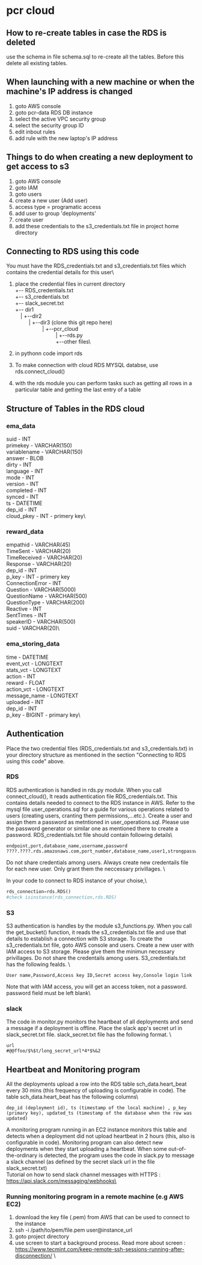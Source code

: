 # pcr cloud

## How to re-create tables in case the RDS is deleted
use the schema in file schema.sql to re-create all the tables. 
Before this delete all existing tables. 

## When launching with a new machine or when the machine's IP address is changed
1. goto AWS console
2. goto pcr-data RDS DB instance
3. select the active VPC security group
4. select the security group ID
5. edit inbout rules
6. add rule with the new laptop's IP address

## Things to do when creating a new deployment to get access to s3
1. goto AWS console
2. goto IAM
3. goto users
4. create a new user (Add user)
5. access type = programatic access
6. add user to group 'deployments'
7. create user
8. add these credentials to the s3_credentials.txt file in project home directory


## Connecting to RDS using this code
You must have the RDS_credentials.txt and s3_credentials.txt files which contains the credential details for this user\
1. place the credential files in current directory\
+-- RDS_credentials.txt\
+-- s3_credentials.txt\
+-- slack_secret.txt\
+-- dir1\
&emsp;|   +--dir2\
&emsp; &emsp; |   +--dir3 (clone this git repo here)\
&emsp; &emsp; &emsp; &emsp; |  +--pcr_cloud\
&emsp; &emsp; &emsp; &emsp; &emsp; &emsp; |  +--rds.py\
&emsp; &emsp; &emsp; &emsp; &emsp; &emsp; +--other files\
              
2. in pythonn code import rds
3. To make connection with cloud RDS MYSQL databse, use 
rds.connect_cloud()
4. with the rds module you can perform tasks such as getting all rows in a particular table and getting the last entry of a table


## Structure of Tables in the RDS cloud
### ema_data
suid - INT\
primekey - VARCHAR(150)\
variablename - VARCHAR(150)\
answer - BLOB\
dirty - INT\
language - INT\
mode - INT\
version - INT\
completed - INT\
synced - INT\
ts - DATETIME\
dep_id - INT\
cloud_pkey - INT - primery key\

### reward_data
empathid - VARCHAR(45)\
TimeSent - VARCHAR(20)\
TimeReceived - VARCHAR(20)\
Response - VARCHAR(20)\
dep_id - INT\
p_key - INT - primery key\
ConnectionError - INT\
Question - VARCHAR(5000)\
QuestionName - VARCHAR(500)\
QuestionType - VARCHAR(200)\
Reactive - INT\
SentTimes - INT\
speakerID - VARCHAR(500)\
suid - VARCHAR(20)\

### ema_storing_data
time - DATETIME\
event_vct - LONGTEXT\
stats_vct - LONGTEXT\
action - INT\
reward - FLOAT\
action_vct - LONGTEXT\
message_name - LONGTEXT\
uploaded - INT\
dep_id - INT\
p_key - BIGINT - primary key\


## Authentication
Place the two credential files (RDS_credentials.txt and s3_credentials.txt) in your directory structure as mentioned in the section "Connecting to RDS using this code" above.  
### RDS
RDS authentication is handled in rds.py module. When you call connect_cloud(), It reads authentication file RDS_credentials.txt.
This contains details needed to connect to the RDS instance in AWS. Refer to the mysql file user_operations.sql for a guide for various operations related to users (creating users, cranting them permissions,...etc.). Create a user and assign them a password as metntioned in user_operations.sql. Please use the password generator or similar one as mentioned there to create a password. RDS_credentials.txt file should contain following details\
```
endpoint,port,database_name,username,password
????.????.rds.amazonaws.com,port_number,database_name,user1,strongpassword1234
```

Do not share credentials among users. Always create new credentails file for each new user. Only grant them the neccessary privillages. \

In your code to connect to RDS instance of your choise,\
```python
rds_connection=rds.RDS() 
#check isinstance(rds_connection,rds.RDS)
```

### S3
S3 authentication is handles by the module s3_functions.py. When you call the get_bucket() function, it reads the s3_credentials.txt file and use that details to 
establish a connection with S3 storage. To create the s3_credentials.txt file, goto AWS console and users. Create a new user with IAM access to S3 storage. 
Please give them the minimun necessary privillages. Do not share the credentails among users. S3_credentials.txt has the following fealds. \
```
User name,Password,Access key ID,Secret access key,Console login link
```
Note that with IAM access, you will get an access token, not a password. password field must be left blank\

### slack
The code in monitor.py monitors the heartbeat of all deployments and send a message if a deployment is offline. Place the slack app's secret url 
in slack_secret.txt file. slack_secret.txt file has the following format. \
```
url
#@@ffoo/$%$t/long_secret_url*4*$%&2
```

## Heartbeat and Monitoring program
All the deployments upload a row into the RDS table sch_data.heart_beat every 30 mins (this frequency of uploading is configurable in code).
The table sch_data.heart_beat has the following columns\
```
dep_id (deployment id), ts (timestamp of the local machine) , p_key (primary key), updated_ts (timestamp of the database when the row was updated)

```
A monitoring program running in an EC2 instance monitors this table and detects when a deployment did not upload heartbeat in 2 hours (this, also is configurable in code). Monitoring program can also detect new deployments when they start uploading a heartbeat. When some out-of-the-ordinary is detected, the program uses the code in slack.py to message a slack channel (as defined by the secret slack url in the file slack_secret.txt)\
Tutorial on how to send slack channel messages with HTTPS : \
https://api.slack.com/messaging/webhooks\

### Running monitoring program in a remote machine (e.g AWS EC2)
1. download the key file (.pem) from AWS that can be used to connect to the instance
2. ssh -i /path/to/pem/file.pem user@instance_url
3. goto project directory
4. use screen to start a background process. Read more about screen :\
https://www.tecmint.com/keep-remote-ssh-sessions-running-after-disconnection/ \










